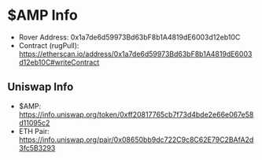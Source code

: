 # $AMP Info

- Rover Address: 0x1a7de6d59973Bd63bF8b1A4819dE6003d12eb10C
- Contract (rugPull): https://etherscan.io/address/0x1a7de6d59973Bd63bF8b1A4819dE6003d12eb10C#writeContract

## Uniswap Info

- $AMP: https://info.uniswap.org/token/0xff20817765cb7f73d4bde2e66e067e58d11095c2
- ETH Pair: https://info.uniswap.org/pair/0x08650bb9dc722C9c8C62E79C2BAfA2d3fc5B3293